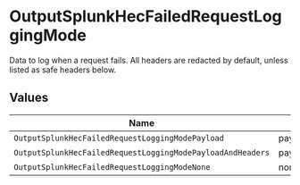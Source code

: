 # OutputSplunkHecFailedRequestLoggingMode

Data to log when a request fails. All headers are redacted by default, unless listed as safe headers below.


## Values

| Name                                                       | Value                                                      |
| ---------------------------------------------------------- | ---------------------------------------------------------- |
| `OutputSplunkHecFailedRequestLoggingModePayload`           | payload                                                    |
| `OutputSplunkHecFailedRequestLoggingModePayloadAndHeaders` | payloadAndHeaders                                          |
| `OutputSplunkHecFailedRequestLoggingModeNone`              | none                                                       |